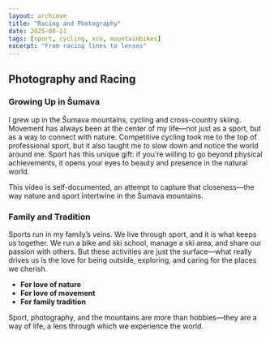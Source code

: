 ```yaml
---
layout: archieve
title: "Racing and Photography"
date: 2025-08-21
tags: [sport, cycling, xco, mountainbikes]
excerpt: "From racing lines to lenses"
---
```



## Photography and Racing

### Growing Up in Šumava

I grew up in the Šumava mountains, cycling and cross-country skiing. Movement has always been at the center of my life—not just as a sport, but as a way to connect with nature. Competitive cycling took me to the top of professional sport, but it also taught me to slow down and notice the world around me. Sport has this unique gift: if you’re willing to go beyond physical achievements, it opens your eyes to beauty and presence in the natural world.

This video is self-documented, an attempt to capture that closeness—the way nature and sport intertwine in the Šumava mountains.

### Family and Tradition

Sports run in my family’s veins. We live through sport, and it is what keeps us together. We run a bike and ski school, manage a ski area, and share our passion with others. But these activities are just the surface—what really drives us is the love for being outside, exploring, and caring for the places we cherish.

- **For love of nature**  
- **For love of movement**  
- **For family tradition**

Sport, photography, and the mountains are more than hobbies—they are a way of life, a lens through which we experience the world.
